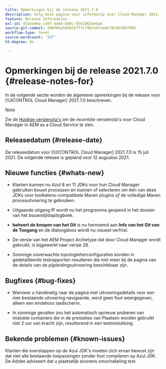 ```yaml
---
title: Opmerkingen bij de release 2021.7.0
description: Volg deze pagina voor informatie over Cloud Manager 2021.7.0.
feature: Release Information
exl-id: 451be96a-c497-4d4e-b98c-5561062de9a4
source-git-commit: 200366e5db92b7ffc79b7a47ce8e7825b29b7969
workflow-type: tm+mt
source-wordcount: '257'
ht-degree: 0%

---
```


# Opmerkingen bij de release 2021.7.0 {#release-notes-for}

In de volgende sectie worden de algemene opmerkingen bij de release voor [!UICONTROL Cloud Manager] 2021.7.0 beschreven.

>[!NOTE]
>Zie de [ Huidige versienota&#39;s ](https://experienceleague.adobe.com/docs/experience-manager-cloud-service/onboarding/getting-access/release-notes-cloud-manager/release-notes-cm-current.html?lang=en#getting-access) om de recentste versienota&#39;s voor Cloud Manager in AEM as a Cloud Service te zien.

## Releasedatum {#release-date}

De releasedatum voor [!UICONTROL Cloud Manager] 2021.7.0 is 15 juli 2021.
De volgende release is gepland voor 12 augustus 2021.

## Nieuwe functies {#whats-new}

* Klanten kunnen nu Azul 8 en 11 JDKs voor hun Cloud Manager gebruiken bouwt processen en kunnen of selecteren om één van deze JDKs voor toolketens-compatibele Maven plugins *of* de volledige Maven procesuitvoering te gebruiken.

* Uitgaande uitgang IP wordt nu het programma geopend in het dossier van het bouwstijlstaplogboek.

* **beheert de knopen van het Git** is nu hernoemd aan **Info van het Git van de Toegang** en de dialoogdoos wordt nu visueel verfrist.

* De versie van het AEM Project Archetype dat door Cloud Manager wordt gebruikt, is bijgewerkt naar versie 28.

* Sommige onverwachte topologieherconfiguraties konden in gedetailleerde testrapporten resulteren die niet meer bij de pagina van de details van de pijpleidingsuitvoering beschikbaar zijn.

## Bugfixes {#bug-fixes}

* Wanneer u handmatig naar de pagina met uitvoeringsdetails voor een niet-bestaande uitvoering navigeerde, werd geen fout weergegeven, alleen een eindeloos laadscherm.

* In sommige gevallen zou het automatisch opnieuw proberen van mislukte containers die in de prestaties van Plaatsen worden gebruikt niet 2 uur van kracht zijn, resulterend in een testmislukking.

## Bekende problemen {#known-issues}

Klanten die overstappen op de Azul JDK&#39;s moeten zich ervan bewust zijn dat niet alle bestaande toepassingen zonder fout compileren op Azul JDK. De Adobe adviseert dat u plaatselijk alvorens omschakeling test.
